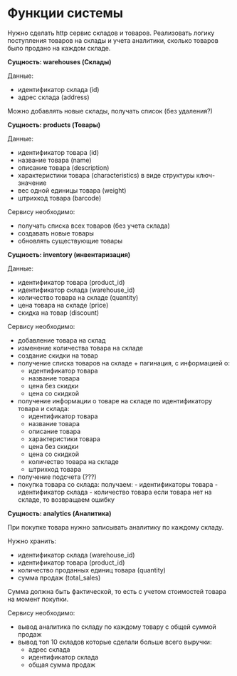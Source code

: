 # Функции системы

Нужно сделать http сервис складов и товаров. Реализовать логику поступления товаров на склады и учета аналитики, сколько товаров было продано на каждом складе.

**Сущность: warehouses (Склады)**

Данные:
- идентификатор склада (id)
- адрес склада (address)

Можно добавлять новые склады, получать список (без удаления?)

**Сущность: products (Товары)**

Данные:
- идентификатор товара (id)
- название товара (name)
- описание товара (description)
- характеристики товара (characteristics) в виде структуры ключ-значение
- вес одной единицы товара (weight)
- штрихкод товара (barcode)

Сервису необходимо:
- получать списка всех товаров (без учета склада)
- создавать новые товары
- обновлять существующие товары

**Сущность: inventory (инвентаризация)**

Данные:
- идентификатор товара (product_id)
- идентификатор склада (warehouse_id)
- количество товара на складе (quantity)
- цена товара на складе (price)
- скидка на товар (discount)

Сервису необходимо:
- добавление товара на склад
- изменение количества товара на складе
- создание скидки на товар
- получение списка товаров на складе + пагинация, с информацией о:
    - идентификатор товара
    - название товара
    - цена без скидки
    - цена со скидкой
- получение информации о товаре на складе по идентификатору товара и склада:
    - идентификатор товара
    - название товара
    - описание товара
    - характеристики товара
    - цена без скидки
    - цена со скидкой
    - количество товара на складе
    - штрихкод товара
- получение подсчета (???)
- покупка товара со склада:
    получаем:
        - идентификаторы товара
        - идентификатор склада
        - количество товара
    если товара нет на складе, то возвращаем ошибку

**Сущность: analytics (Аналитика)**

При покупке товара нужно записывать аналитику по каждому складу.

Нужно хранить:
- идентификатор склада (warehouse_id)
- идентификатор товара (product_id)
- количество проданных единиц товара (quantity)
- сумма продаж (total_sales)

Сумма должна быть фактической, то есть с учетом стоимостей товара на момент покупки.

Сервису необходимо:
- вывод аналитика по складу по каждому товару с общей суммой продаж
- вывод топ 10 складов которые сделали больше всего выручки:
    - адрес склада
    - идентификатор склада
    - общая сумма продаж
